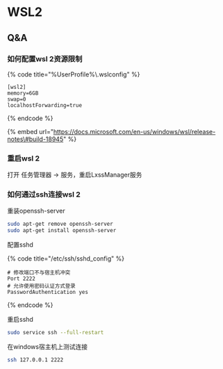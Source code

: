# WSL2

## Q&A

### 如何配置wsl 2资源限制

{% code title="%UserProfile%\\.wslconfig" %}
```text
[wsl2]
memory=6GB
swap=0
localhostForwarding=true
```
{% endcode %}

{% embed url="https://docs.microsoft.com/en-us/windows/wsl/release-notes\#build-18945" %}

### 重启wsl 2

打开 任务管理器 -&gt; 服务，重启LxssManager服务

### 如何通过ssh连接wsl 2

重装openssh-server

```bash
sudo apt-get remove openssh-server
sudo apt-get install openssh-server
```

配置sshd

{% code title="/etc/ssh/sshd\_config" %}
```text
# 修改端口不与宿主机冲突
Port 2222
# 允许使用密码认证方式登录
PasswordAuthentication yes
```
{% endcode %}

重启sshd

```bash
sudo service ssh --full-restart
```

在windows宿主机上测试连接

```bash
ssh 127.0.0.1 2222
```

